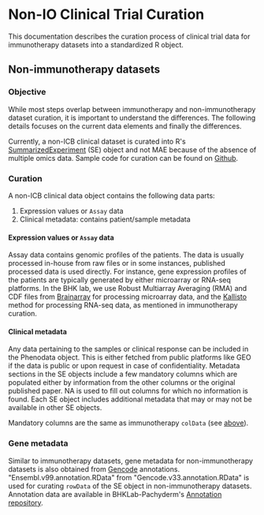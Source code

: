 # Non-IO Clinical Trial Curation

This documentation describes the curation process of clinical trial data for immunotherapy datasets into a standardized R object.

## Non-immunotherapy datasets

### Objective
While most steps overlap between immunotherapy and non-immunotherapy dataset curation, it is important to understand the differences. The following details focuses on the current data elements and finally the differences.

Currently, a non-ICB clinical dataset is curated into R's [SummarizedExperiment](https://bioconductor.org/packages/devel/bioc/vignettes/SummarizedExperiment/inst/doc/SummarizedExperiment.html) (SE) object and not MAE because of the absence of multiple omics data. Sample code for curation can be found on [Github](https://github.com/bhklab/Clinical-Trial-SE/blob/master/ClinicalTrial_SE_curation.Rmd).

### Curation
A non-ICB clinical data object contains the following data parts:

1. Expression values or `Assay` data
2. Clinical metadata: contains patient/sample metadata

#### Expression values or `Assay` data
Assay data contains genomic profiles of the patients. The data is usually processed in-house from raw files or in some instances, published processed data is used directly. For instance, gene expression profiles of the patients are typically generated by either microarray or RNA-seq platforms. In the BHK lab, we use Robust Multiarray Averaging (RMA) and CDF files from [Brainarray](http://brainarray.mbni.med.umich.edu/Brainarray/Database/CustomCDF/24.0.0/ensg.asp) for processing microarray data, and the [Kallisto](https://pachterlab.github.io/kallisto/about) method for processing RNA-seq data, as mentioned in immunotherapy curation.

#### Clinical metadata
Any data pertaining to the samples or clinical response can be included in the Phenodata object. This is either fetched from public platforms like GEO if the data is public or upon request in case of confidentiality. Metadata sections in the SE objects include a few mandatory columns which are populated either by information from the other columns or the original published paper. NA is used to fill out columns for which no information is found. Each SE object includes additional metadata that may or may not be available in other SE objects.

Mandatory columns are the same as immunotherapy `colData` (see [above](#processing-clinical-metadata)).

### Gene metadata
Similar to immunotherapy datasets, gene metadata for non-immunotherapy datasets is also obtained from [Gencode](https://www.gencodegenes.org/human/releases.html) annotations. "Ensembl.v99.annotation.RData" from "Gencode.v33.annotation.RData" is used for curating `rowData` of the SE object in non-immunotherapy datasets. Annotation data are available in BHKLab-Pachyderm's [Annotation repository](https://github.com/BHKLAB-DataProcessing/Annotations).




